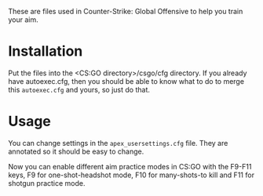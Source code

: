 These are files used in Counter-Strike: Global Offensive to help you train your aim.

# Installation

Put the files into the <CS:GO directory>/csgo/cfg directory. If you already have autoexec.cfg, then you should be able to know what to do to merge this `autoexec.cfg` and yours, so just do that.

# Usage

You can change settings in the `apex_usersettings.cfg` file. They are annotated so it should be easy to change.

Now you can enable different aim practice modes in CS:GO with the F9-F11 keys, F9 for one-shot-headshot mode, F10 for many-shots-to kill and F11 for shotgun practice mode.